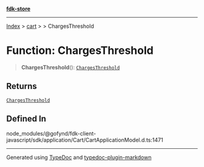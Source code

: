 [**fdk-store**](../../../README.md)
***

[Index](../../../API.md) > [cart](../../README.md) > [<internal>](../README.md) > ChargesThreshold

# Function: ChargesThreshold

> **ChargesThreshold**(): [`ChargesThreshold`](../type-aliases/type-alias.ChargesThreshold.md)

## Returns

[`ChargesThreshold`](../type-aliases/type-alias.ChargesThreshold.md)

## Defined In

node\_modules/@gofynd/fdk-client-javascript/sdk/application/Cart/CartApplicationModel.d.ts:1471

***
Generated using [TypeDoc](https://typedoc.org/) and [typedoc-plugin-markdown](https://www.npmjs.com/package/typedoc-plugin-markdown)

